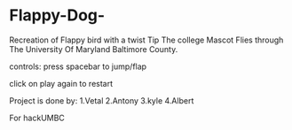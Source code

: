 # Flappy-Dog-
Recreation of Flappy bird with a twist 
Tip The college Mascot Flies through The University Of Maryland Baltimore County.


controls:
  press spacebar to jump/flap

  click on play again to restart



Project is done by:
1.Vetal
2.Antony
3.kyle
4.Albert

For hackUMBC

  
